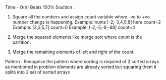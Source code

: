 Time - O(n) Beats 100%
Soultion :
1) Square all the numbers and assign count variable where -ve to +ve number change is happening. 
Example: nums [-2,-3,4,9,8] here count=2
Example: [2,3,5,7] count=0
Example: [-2,-5,-9,-88]  count=4

2) Merge the squared elements like merge sort where count is the partition. 

3) Merge the remaining elements of left and right of the count.

Pattern : Recognise the pattern where sorting is required of 2 sorted arrays as mentioned in problem elements are already sorted but squaring them it splits into 2 set of sorted arrays
